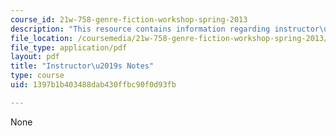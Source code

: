 ```yaml
---
course_id: 21w-758-genre-fiction-workshop-spring-2013
description: "This resource contains information regarding instructor\u2019s notes."
file_location: /coursemedia/21w-758-genre-fiction-workshop-spring-2013/1397b1b403488dab430ffbc90f0d93fb_MIT21W_758S13_Notes-org.pdf
file_type: application/pdf
layout: pdf
title: "Instructor\u2019s Notes"
type: course
uid: 1397b1b403488dab430ffbc90f0d93fb

---
```

None